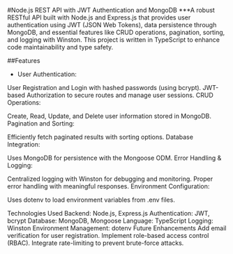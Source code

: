 #Node.js REST API with JWT Authentication and MongoDB
***A robust RESTful API built with Node.js and Express.js that provides user authentication using JWT (JSON Web Tokens), data persistence through MongoDB, and essential features like CRUD operations, pagination, sorting, and logging with Winston. This project is written in TypeScript to enhance code maintainability and type safety.

##Features
+ User Authentication:

User Registration and Login with hashed passwords (using bcrypt).
JWT-based Authorization to secure routes and manage user sessions.
CRUD Operations:

Create, Read, Update, and Delete user information stored in MongoDB.
Pagination and Sorting:

Efficiently fetch paginated results with sorting options.
Database Integration:

Uses MongoDB for persistence with the Mongoose ODM.
Error Handling & Logging:

Centralized logging with Winston for debugging and monitoring.
Proper error handling with meaningful responses.
Environment Configuration:

Uses dotenv to load environment variables from .env files.

Technologies Used
Backend: Node.js, Express.js
Authentication: JWT, bcrypt
Database: MongoDB, Mongoose
Language: TypeScript
Logging: Winston
Environment Management: dotenv
Future Enhancements
Add email verification for user registration.
Implement role-based access control (RBAC).
Integrate rate-limiting to prevent brute-force attacks.
